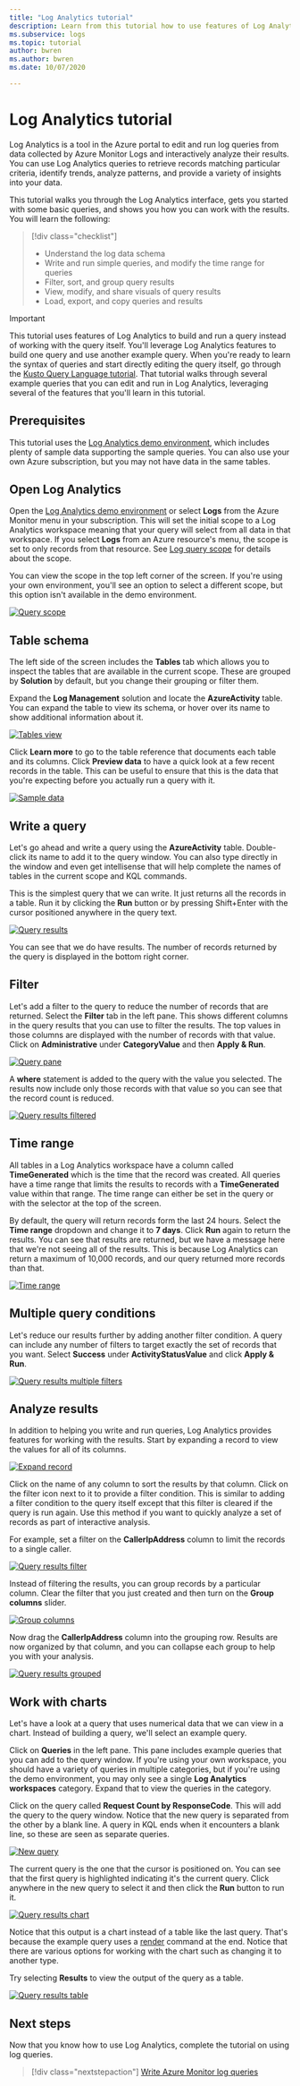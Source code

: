 ```yaml
---
title: "Log Analytics tutorial"
description: Learn from this tutorial how to use features of Log Analytics in Azure Monitor to build a run a log query and analyze its results in the Azure portal.
ms.subservice: logs
ms.topic: tutorial
author: bwren
ms.author: bwren
ms.date: 10/07/2020

---
```


# Log Analytics tutorial
Log Analytics is a tool in the Azure portal to edit and run log queries from data collected by Azure Monitor Logs and interactively analyze their results. You can use Log Analytics queries to retrieve records matching particular criteria, identify trends, analyze patterns, and provide a variety of insights into your data. 

This tutorial walks you through the Log Analytics interface, gets you started with some basic queries, and shows you how you can work with the results. You will learn the following:

> [!div class="checklist"]
> * Understand the log data schema
> * Write and run simple queries, and modify the time range for queries
> * Filter, sort, and group query results
> * View, modify, and share visuals of query results
> * Load, export, and copy queries and results

> [!IMPORTANT]
> This tutorial uses features of Log Analytics to build and run a query instead of working with the query itself. You'll leverage Log Analytics features to build one query and use another example query. When you're ready to learn the syntax of queries and start directly editing the query itself, go through the [Kusto Query Language tutorial](/azure/data-explorer/kusto/query/tutorial?pivots=azuremonitor). That tutorial walks through several example queries that you can edit and run in Log Analytics, leveraging several of the features that you'll learn in this tutorial.


## Prerequisites
This tutorial uses the [Log Analytics demo environment](https://ms.portal.azure.com/#blade/Microsoft_Azure_Monitoring_Logs/DemoLogsBlade), which includes plenty of sample data supporting the sample queries. You can also use your own Azure subscription, but you may not have data in the same tables.

## Open Log Analytics
Open the [Log Analytics demo environment](https://ms.portal.azure.com/#blade/Microsoft_Azure_Monitoring_Logs/DemoLogsBlade) or select **Logs** from the Azure Monitor menu in your subscription. This will set the initial scope to a Log Analytics workspace meaning that your query will select from all data in that workspace. If you select **Logs** from an Azure resource's menu, the scope is set to only records from that resource. See [Log query scope](scope.md) for details about the scope.

You can view the scope in the top left corner of the screen. If you're using your own environment, you'll see an option to select a different scope, but this option isn't available in the demo environment.

[![Query scope](media/log-analytics-tutorial/scope.png)](media/log-analytics-tutorial/scope.png#lightbox)

## Table schema
The left side of the screen includes the **Tables** tab which allows you to inspect the tables that are available in the current scope. These are grouped by **Solution** by default, but you change their grouping or filter them. 

Expand the **Log Management** solution and locate the **AzureActivity** table. You can expand the table to view its schema, or hover over its name to show additional information about it. 

[![Tables view](media/log-analytics-tutorial/table-details.png)](media/log-analytics-tutorial/table-details.png#lightbox)

Click **Learn more** to go to the table reference that documents each table and its columns. Click **Preview data** to have a quick look at a few recent records in the table. This can be useful to ensure that this is the data that you're expecting before you actually run a query with it.

[![Sample data](media/log-analytics-tutorial/sample-data.png)](media/log-analytics-tutorial/sample-data.png#lightbox)

## Write a query
Let's go ahead and write a query using the **AzureActivity** table. Double-click its name to add it to the query window. You can also type directly in the window and even get intellisense that will help complete the names of tables in the current scope and KQL commands.

This is the simplest query that we can write. It just returns all the records in a table. Run it by clicking the **Run** button or by pressing Shift+Enter with the cursor positioned anywhere in the query text.

[![Query results](media/log-analytics-tutorial/query-results.png)](media/log-analytics-tutorial/query-results.png#lightbox)

You can see that we do have results. The number of records returned by the query is displayed in the bottom right corner. 

## Filter

Let's add a filter to the query to reduce the number of records that are returned. Select the **Filter** tab in the left pane. This shows different columns in the query results that you can use to filter the results. The top values in those columns are displayed with the number of records with that value. Click on **Administrative** under **CategoryValue** and then **Apply & Run**. 

[![Query pane](media/log-analytics-tutorial/query-pane.png)](media/log-analytics-tutorial/query-pane.png#lightbox)

A **where** statement is added to the query with the value you selected. The results now include only those records with that value so you can see that the record count is reduced.

[![Query results filtered](media/log-analytics-tutorial/query-results-filter-01.png)](media/log-analytics-tutorial/query-results-filter-01.png#lightbox)


## Time range
All tables in a Log Analytics workspace have a column called **TimeGenerated** which is the time that the record was created. All queries have a time range that limits the results to records with a **TimeGenerated** value within that range. The time range can either be set in the query or with the selector at the top of the screen.

By default, the query will return records form the last 24 hours. Select the **Time range** dropdown and change it to **7 days**. Click **Run** again to return the results. You can see that results are returned, but we have a message here that we're not seeing all of the results. This is because Log Analytics can return a maximum of 10,000 records, and our query returned more records than that. 

[![Time range](media/log-analytics-tutorial/query-results-max.png)](media/log-analytics-tutorial/query-results-max.png#lightbox)


## Multiple query conditions
Let's reduce our results further by adding another filter condition. A query can include any number of filters to target exactly the set of records that you want. Select **Success** under **ActivityStatusValue** and click **Apply & Run**. 

[![Query results multiple filters](media/log-analytics-tutorial/query-results-filter-02.png)](media/log-analytics-tutorial/query-results-filter-02.png#lightbox)


## Analyze results
In addition to helping you write and run queries, Log Analytics provides features for working with the results. Start by expanding a record to view the values for all of its columns.

[![Expand record](media/log-analytics-tutorial/expand-record.png)](media/log-analytics-tutorial/expand-record.png#lightbox)

Click on the name of any column to sort the results by that column. Click on the filter icon next to it to provide a filter condition. This is similar to adding a filter condition to the query itself except that this filter is cleared if the query is run again. Use this method if you want to quickly analyze a set of records as part of interactive analysis.

For example, set a filter on the **CallerIpAddress** column to limit the records to a single caller. 

[![Query results filter](media/log-analytics-tutorial/query-results-filter.png)](media/log-analytics-tutorial/query-results-filter.png#lightbox)

Instead of filtering the results, you can group records by a particular column. Clear the filter that you just created and then turn on the **Group columns** slider. 

[![Group columns](media/log-analytics-tutorial/query-results-group-columns.png)](media/log-analytics-tutorial/query-results-group-columns.png#lightbox)

Now drag the **CallerIpAddress** column into the grouping row. Results are now organized by that column, and you can collapse each group to help you with your analysis.

[![Query results grouped](media/log-analytics-tutorial/query-results-grouped.png)](media/log-analytics-tutorial/query-results-grouped.png#lightbox)

## Work with charts
Let's have a look at a query that uses numerical data that we can view in a chart. Instead of building a query, we'll select an example query.

Click on **Queries** in the left pane. This pane includes example queries that you can add to the query window. If you're using your own workspace, you should have a variety of queries in multiple categories, but if you're using the demo environment, you may only see a single **Log Analytics workspaces** category. Expand that to view the queries in the category.

Click on the query called **Request Count by ResponseCode**. This will add the query to the query window. Notice that the new query is separated from the other by a blank line. A query in KQL ends when it encounters a blank line, so these are seen as separate queries. 

[![New query](media/log-analytics-tutorial/example-query.png)](media/log-analytics-tutorial/example-query.png#lightbox)

The current query is the one that the cursor is positioned on. You can see that the first query is highlighted indicating it's the current query. Click anywhere in the new query to select it and then click the **Run** button to run it.

[![Query results chart](media/log-analytics-tutorial/example-query-output-chart.png)](media/log-analytics-tutorial/example-query-output-chart.png#lightbox)

Notice that this output is a chart instead of a table like the last query. That's because the example query uses a [render](/azure/data-explorer/kusto/query/renderoperator?pivots=azuremonitor) command at the end. Notice that there are various options for working with the chart such as changing it to another type.

Try selecting **Results** to view the output of the query as a table. 

[![Query results table](media/log-analytics-tutorial/example-query-output-table.png)](media/log-analytics-tutorial/example-query-output-table.png#lightbox)



## Next steps

Now that you know how to use Log Analytics, complete the tutorial on using log queries.
> [!div class="nextstepaction"]
> [Write Azure Monitor log queries](get-started-queries.md)
